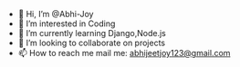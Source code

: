 - 👋 Hi, I’m @Abhi-Joy
- 👀 I’m interested in Coding
- 🌱 I’m currently learning Django,Node.js
- 💞️ I’m looking to collaborate on projects
- 📫 How to reach me mail me: abhijeetjoy123@gmail.com

<!---
Abhi-Joy/Abhi-Joy is a ✨ special ✨ repository because its `README.md` (this file) appears on your GitHub profile.
You can click the Preview link to take a look at your changes.
--->
